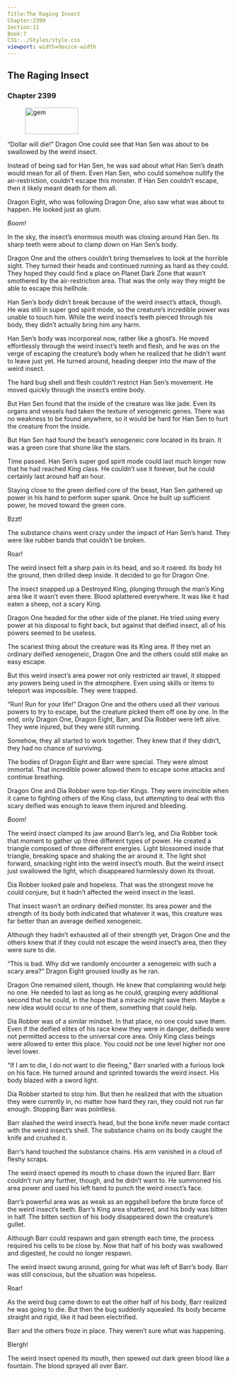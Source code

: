 ```yaml
---
Title:The Raging Insect 
Chapter:2399 
Section:11 
Book:7 
CSS:../Styles/style.css 
viewport: width=device-width
---
```

  
## The Raging Insect
### Chapter 2399
  
<figure>
	<img src="../Images/gem.gif" alt="gem" id="gem" width="120" height="60" />
</figure>
  

  
“Dollar will die!” Dragon One could see that Han Sen was about to be swallowed by the weird insect.

Instead of being sad for Han Sen, he was sad about what Han Sen’s death would mean for all of them. Even Han Sen, who could somehow nullify the air-restriction, couldn’t escape this monster. If Han Sen couldn’t escape, then it likely meant death for them all.

Dragon Eight, who was following Dragon One, also saw what was about to happen. He looked just as glum.

*Boom!*

In the sky, the insect’s enormous mouth was closing around Han Sen. Its sharp teeth were about to clamp down on Han Sen’s body.

Dragon One and the others couldn’t bring themselves to look at the horrible sight. They turned their heads and continued running as hard as they could. They hoped they could find a place on Planet Dark Zone that wasn’t smothered by the air-restriction area. That was the only way they might be able to escape this hellhole.

Han Sen’s body didn’t break because of the weird insect’s attack, though. He was still in super god spirit mode, so the creature’s incredible power was unable to touch him. While the weird insect’s teeth pierced through his body, they didn’t actually bring him any harm.

Han Sen’s body was incorporeal now, rather like a ghost’s. He moved effortlessly through the weird insect’s teeth and flesh, and he was on the verge of escaping the creature’s body when he realized that he didn’t want to leave just yet. He turned around, heading deeper into the maw of the weird insect.

The hard bug shell and flesh couldn’t restrict Han Sen’s movement. He moved quickly through the insect’s entire body.

But Han Sen found that the inside of the creature was like jade. Even its organs and vessels had taken the texture of xenogeneic genes. There was no weakness to be found anywhere, so it would be hard for Han Sen to hurt the creature from the inside.

But Han Sen had found the beast’s xenogeneic core located in its brain. It was a green core that shone like the stars.

Time passed. Han Sen’s super god spirit mode could last much longer now that he had reached King class. He couldn’t use it forever, but he could certainly last around half an hour.

Staying close to the green deified core of the beast, Han Sen gathered up power in his hand to perform super spank. Once he built up sufficient power, he moved toward the green core.

Bzzt!

The substance chains went crazy under the impact of Han Sen’s hand. They were like rubber bands that couldn’t be broken.

Roar!

The weird insect felt a sharp pain in its head, and so it roared. Its body hit the ground, then drilled deep inside. It decided to go for Dragon One.

The insect snapped up a Destroyed King, plunging through the man’s King area like it wasn’t even there. Blood splattered everywhere. It was like it had eaten a sheep, not a scary King.

Dragon One headed for the other side of the planet. He tried using every power at his disposal to fight back, but against that deified insect, all of his powers seemed to be useless.

The scariest thing about the creature was its King area. If they met an ordinary deified xenogeneic, Dragon One and the others could still make an easy escape.

But this weird insect’s area power not only restricted air travel, it stopped any powers being used in the atmosphere. Even using skills or items to teleport was impossible. They were trapped.

“Run! Run for your life!” Dragon One and the others used all their various powers to try to escape, but the creature picked them off one by one. In the end, only Dragon One, Dragon Eight, Barr, and Dia Robber were left alive. They were injured, but they were still running.

Somehow, they all started to work together. They knew that if they didn’t, they had no chance of surviving.

The bodies of Dragon Eight and Barr were special. They were almost immortal. That incredible power allowed them to escape some attacks and continue breathing.

Dragon One and Dia Robber were top-tier Kings. They were invincible when it came to fighting others of the King class, but attempting to deal with this scary deified was enough to leave them injured and bleeding.

*Boom!*

The weird insect clamped its jaw around Barr’s leg, and Dia Robber took that moment to gather up three different types of power. He created a triangle composed of three different energies. Light blossomed inside that triangle, breaking space and shaking the air around it. The light shot forward, smacking right into the weird insect’s mouth. But the weird insect just swallowed the light, which disappeared harmlessly down its throat.

Dia Robber looked pale and hopeless. That was the strongest move he could conjure, but it hadn’t affected the weird insect in the least.

That insect wasn’t an ordinary deified monster. Its area power and the strength of its body both indicated that whatever it was, this creature was far better than an average deified xenogeneic.

Although they hadn’t exhausted all of their strength yet, Dragon One and the others knew that if they could not escape the weird insect’s area, then they were sure to die.

“This is bad. Why did we randomly encounter a xenogeneic with such a scary area?” Dragon Eight groused loudly as he ran.

Dragon One remained silent, though. He knew that complaining would help no one. He needed to last as long as he could, grasping every additional second that he could, in the hope that a miracle might save them. Maybe a new idea would occur to one of them, something that could help.

Dia Robber was of a similar mindset. In that place, no one could save them. Even if the deified elites of his race knew they were in danger, deifieds were not permitted access to the universal core area. Only King class beings were allowed to enter this place. You could not be one level higher nor one level lower.

“If I am to die, I do not want to die fleeing,” Barr snarled with a furious look on his face. He turned around and sprinted towards the weird insect. His body blazed with a sword light.

Dia Robber started to stop him. But then he realized that with the situation they were currently in, no matter how hard they ran, they could not run far enough. Stopping Barr was pointless.

Barr slashed the weird insect’s head, but the bone knife never made contact with the weird insect’s shell. The substance chains on its body caught the knife and crushed it.

Barr’s hand touched the substance chains. His arm vanished in a cloud of fleshy scraps.

The weird insect opened its mouth to chase down the injured Barr. Barr couldn’t run any further, though, and he didn’t want to. He summoned his area power and used his left hand to punch the weird insect’s face.

Barr’s powerful area was as weak as an eggshell before the brute force of the weird insect’s teeth. Barr’s King area shattered, and his body was bitten in half. The bitten section of his body disappeared down the creature’s gullet.

Although Barr could respawn and gain strength each time, the process required his cells to be close by. Now that half of his body was swallowed and digested, he could no longer respawn.

The weird insect swung around, going for what was left of Barr’s body. Barr was still conscious, but the situation was hopeless.

Roar!

As the weird bug came down to eat the other half of his body, Barr realized he was going to die. But then the bug suddenly squealed. Its body became straight and rigid, like it had been electrified.

Barr and the others froze in place. They weren’t sure what was happening.

Blergh!

The weird insect opened its mouth, then spewed out dark green blood like a fountain. The blood sprayed all over Barr.